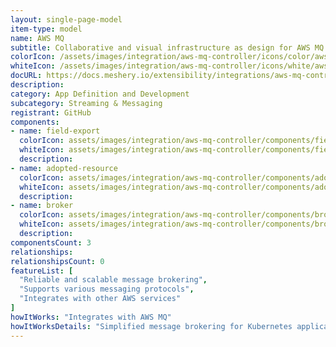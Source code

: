 ```yaml
---
layout: single-page-model
item-type: model
name: AWS MQ
subtitle: Collaborative and visual infrastructure as design for AWS MQ
colorIcon: /assets/images/integration/aws-mq-controller/icons/color/aws-mq-controller-color.svg
whiteIcon: /assets/images/integration/aws-mq-controller/icons/white/aws-mq-controller-white.svg
docURL: https://docs.meshery.io/extensibility/integrations/aws-mq-controller
description: 
category: App Definition and Development
subcategory: Streaming & Messaging
registrant: GitHub
components: 
- name: field-export
  colorIcon: assets/images/integration/aws-mq-controller/components/field-export/icons/color/field-export-color.svg
  whiteIcon: assets/images/integration/aws-mq-controller/components/field-export/icons/white/field-export-white.svg
  description: 
- name: adopted-resource
  colorIcon: assets/images/integration/aws-mq-controller/components/adopted-resource/icons/color/adopted-resource-color.svg
  whiteIcon: assets/images/integration/aws-mq-controller/components/adopted-resource/icons/white/adopted-resource-white.svg
  description: 
- name: broker
  colorIcon: assets/images/integration/aws-mq-controller/components/broker/icons/color/broker-color.svg
  whiteIcon: assets/images/integration/aws-mq-controller/components/broker/icons/white/broker-white.svg
  description: 
componentsCount: 3
relationships: 
relationshipsCount: 0
featureList: [
  "Reliable and scalable message brokering",
  "Supports various messaging protocols",
  "Integrates with other AWS services"
]
howItWorks: "Integrates with AWS MQ"
howItWorksDetails: "Simplified message brokering for Kubernetes applications on AWS"
---
```

